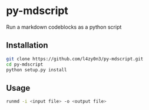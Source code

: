 # py-mdscript

Run a markdown codeblocks as a python script

## Installation

```bash
git clone https://github.com/l4zy0n3/py-mdscript.git
cd py-mdscript
python setup.py install
```

## Usage

```bash
runmd -i <input file> -o <output file>
```
